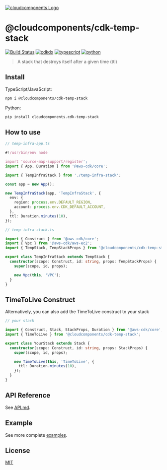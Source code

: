 [![cloudcomponents Logo](https://raw.githubusercontent.com/cloudcomponents/cdk-constructs/master/logo.png)](https://github.com/cloudcomponents/cdk-constructs)

# @cloudcomponents/cdk-temp-stack 

[![Build Status](https://github.com/cloudcomponents/cdk-constructs/workflows/Build/badge.svg)](https://github.com/cloudcomponents/cdk-constructs/actions?query=workflow=Build)
[![cdkdx](https://img.shields.io/badge/buildtool-cdkdx-blue.svg)](https://github.com/hupe1980/cdkdx)
[![typescript](https://img.shields.io/badge/jsii-typescript-blueviolet.svg)](https://www.npmjs.com/package/@cloudcomponents/cdk-temp-stack)
[![python](https://img.shields.io/badge/jsii-python-blueviolet.svg)](https://pypi.org/project/cloudcomponents.cdk-temp-stack/)

> A stack that destroys itself after a given time (ttl) 

## Install
TypeScript/JavaScript:

```bash
npm i @cloudcomponents/cdk-temp-stack
```

Python:

```bash
pip install cloudcomponents.cdk-temp-stack
```

## How to use

```typescript
// temp-infra-app.ts

#!/usr/bin/env node

import 'source-map-support/register';
import { App, Duration } from '@aws-cdk/core';

import { TempInfraStack } from './temp-infra-stack';

const app = new App();

new TempInfraStack(app, 'TempInfraStack', {
  env: {
    region: process.env.DEFAULT_REGION,
    account: process.env.CDK_DEFAULT_ACCOUNT,
  },
  ttl: Duration.minutes(10),
});

// temp-infra-stack.ts

import { Construct } from '@aws-cdk/core';
import { Vpc } from '@aws-cdk/aws-ec2';
import { TempStack, TempStackProps } from '@cloudcomponents/cdk-temp-stack';

export class TempInfraStack extends TempStack {
  constructor(scope: Construct, id: string, props: TempStackProps) {
    super(scope, id, props);

    new Vpc(this, 'VPC');
  }
}
```

## TimeToLive Construct

Alternatively, you can also add the TimeToLive construct to your stack

```typescript
// your stack

import { Construct, Stack, StackProps, Duration } from '@aws-cdk/core';
import { TimeToLive } from '@cloudcomponents/cdk-temp-stack';

export class YourStack extends Stack {
  constructor(scope: Construct, id: string, props: StackProps) {
    super(scope, id, props);

    new TimeToLive(this, 'TimeToLive', {
      ttl: Duration.minutes(10),
    });
  }
}
```

## API Reference

See [API.md](https://github.com/cloudcomponents/cdk-constructs/tree/master/packages/cdk-temp-stack/API.md).

## Example

See more complete [examples](https://github.com/cloudcomponents/cdk-constructs/tree/master/examples).

## License

[MIT](https://github.com/cloudcomponents/cdk-constructs/tree/master/packages/cdk-temp-stack/LICENSE)
